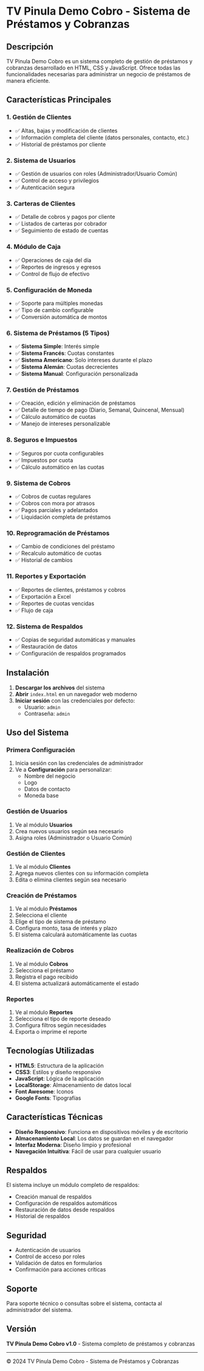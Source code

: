 # TV Pinula Demo Cobro - Sistema de Préstamos y Cobranzas

## Descripción

TV Pinula Demo Cobro es un sistema completo de gestión de préstamos y cobranzas desarrollado en HTML, CSS y JavaScript. Ofrece todas las funcionalidades necesarias para administrar un negocio de préstamos de manera eficiente.

## Características Principales

### 1. Gestión de Clientes
- ✅ Altas, bajas y modificación de clientes
- ✅ Información completa del cliente (datos personales, contacto, etc.)
- ✅ Historial de préstamos por cliente

### 2. Sistema de Usuarios
- ✅ Gestión de usuarios con roles (Administrador/Usuario Común)
- ✅ Control de acceso y privilegios
- ✅ Autenticación segura

### 3. Carteras de Clientes
- ✅ Detalle de cobros y pagos por cliente
- ✅ Listados de carteras por cobrador
- ✅ Seguimiento de estado de cuentas

### 4. Módulo de Caja
- ✅ Operaciones de caja del día
- ✅ Reportes de ingresos y egresos
- ✅ Control de flujo de efectivo

### 5. Configuración de Moneda
- ✅ Soporte para múltiples monedas
- ✅ Tipo de cambio configurable
- ✅ Conversión automática de montos

### 6. Sistema de Préstamos (5 Tipos)
- ✅ **Sistema Simple**: Interés simple
- ✅ **Sistema Francés**: Cuotas constantes
- ✅ **Sistema Americano**: Solo intereses durante el plazo
- ✅ **Sistema Alemán**: Cuotas decrecientes
- ✅ **Sistema Manual**: Configuración personalizada

### 7. Gestión de Préstamos
- ✅ Creación, edición y eliminación de préstamos
- ✅ Detalle de tiempo de pago (Diario, Semanal, Quincenal, Mensual)
- ✅ Cálculo automático de cuotas
- ✅ Manejo de intereses personalizable

### 8. Seguros e Impuestos
- ✅ Seguros por cuota configurables
- ✅ Impuestos por cuota
- ✅ Cálculo automático en las cuotas

### 9. Sistema de Cobros
- ✅ Cobros de cuotas regulares
- ✅ Cobros con mora por atrasos
- ✅ Pagos parciales y adelantados
- ✅ Liquidación completa de préstamos

### 10. Reprogramación de Préstamos
- ✅ Cambio de condiciones del préstamo
- ✅ Recalculo automático de cuotas
- ✅ Historial de cambios

### 11. Reportes y Exportación
- ✅ Reportes de clientes, préstamos y cobros
- ✅ Exportación a Excel
- ✅ Reportes de cuotas vencidas
- ✅ Flujo de caja

### 12. Sistema de Respaldos
- ✅ Copias de seguridad automáticas y manuales
- ✅ Restauración de datos
- ✅ Configuración de respaldos programados

## Instalación

1. **Descargar los archivos** del sistema
2. **Abrir** `index.html` en un navegador web moderno
3. **Iniciar sesión** con las credenciales por defecto:
   - Usuario: `admin`
   - Contraseña: `admin`

## Uso del Sistema

### Primera Configuración
1. Inicia sesión con las credenciales de administrador
2. Ve a **Configuración** para personalizar:
   - Nombre del negocio
   - Logo
   - Datos de contacto
   - Moneda base

### Gestión de Usuarios
1. Ve al módulo **Usuarios**
2. Crea nuevos usuarios según sea necesario
3. Asigna roles (Administrador o Usuario Común)

### Gestión de Clientes
1. Ve al módulo **Clientes**
2. Agrega nuevos clientes con su información completa
3. Edita o elimina clientes según sea necesario

### Creación de Préstamos
1. Ve al módulo **Préstamos**
2. Selecciona el cliente
3. Elige el tipo de sistema de préstamo
4. Configura monto, tasa de interés y plazo
5. El sistema calculará automáticamente las cuotas

### Realización de Cobros
1. Ve al módulo **Cobros**
2. Selecciona el préstamo
3. Registra el pago recibido
4. El sistema actualizará automáticamente el estado

### Reportes
1. Ve al módulo **Reportes**
2. Selecciona el tipo de reporte deseado
3. Configura filtros según necesidades
4. Exporta o imprime el reporte

## Tecnologías Utilizadas

- **HTML5**: Estructura de la aplicación
- **CSS3**: Estilos y diseño responsivo
- **JavaScript**: Lógica de la aplicación
- **LocalStorage**: Almacenamiento de datos local
- **Font Awesome**: Iconos
- **Google Fonts**: Tipografías

## Características Técnicas

- **Diseño Responsivo**: Funciona en dispositivos móviles y de escritorio
- **Almacenamiento Local**: Los datos se guardan en el navegador
- **Interfaz Moderna**: Diseño limpio y profesional
- **Navegación Intuitiva**: Fácil de usar para cualquier usuario

## Respaldos

El sistema incluye un módulo completo de respaldos:
- Creación manual de respaldos
- Configuración de respaldos automáticos
- Restauración de datos desde respaldos
- Historial de respaldos

## Seguridad

- Autenticación de usuarios
- Control de acceso por roles
- Validación de datos en formularios
- Confirmación para acciones críticas

## Soporte

Para soporte técnico o consultas sobre el sistema, contacta al administrador del sistema.

## Versión

**TV Pinula Demo Cobro v1.0** - Sistema completo de préstamos y cobranzas

---

© 2024 TV Pinula Demo Cobro - Sistema de Préstamos y Cobranzas
